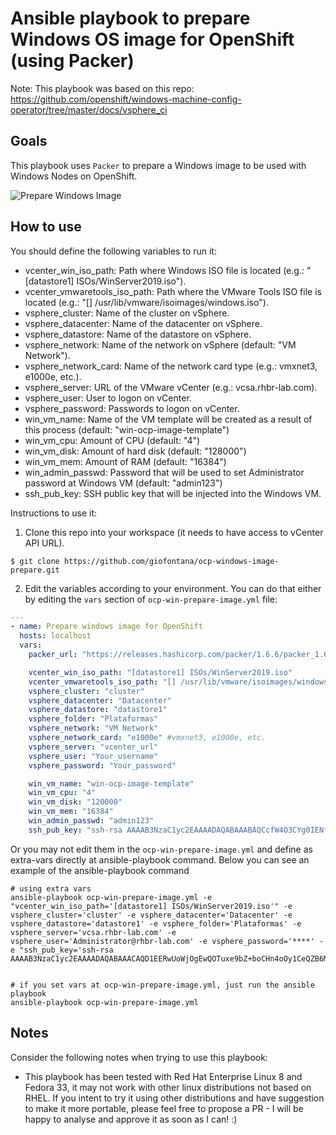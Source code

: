 # Ansible playbook to prepare Windows OS image for OpenShift (using Packer)

Note: This playbook was based on this repo: https://github.com/openshift/windows-machine-config-operator/tree/master/docs/vsphere_ci

## Goals
This playbook uses `Packer` to prepare a Windows image to be used with Windows Nodes on OpenShift.

![Prepare Windows Image](imgs/run.gif)
## How to use

You should define the following variables to run it:
- vcenter_win_iso_path: Path where Windows ISO file is located (e.g.: "[datastore1] ISOs/WinServer2019.iso").
- vcenter_vmwaretools_iso_path: Path where the VMware Tools ISO file is located (e.g.: "[] /usr/lib/vmware/isoimages/windows.iso").
- vsphere_cluster: Name of the cluster on vSphere.
- vsphere_datacenter: Name of the datacenter on vSphere.
- vsphere_datastore: Name of the datastore on vSphere.
- vsphere_network: Name of the network on vSphere (default: "VM Network").
- vsphere_network_card: Name of the network card type (e.g.: vmxnet3, e1000e, etc.).
- vsphere_server: URL of the VMware vCenter (e.g.: vcsa.rhbr-lab.com).
- vsphere_user: User to logon on vCenter.
- vsphere_password: Passwords to logon on vCenter.
- win_vm_name: Name of the VM template will be created as a result of this process (default: "win-ocp-image-template")
- win_vm_cpu: Amount of CPU (default: "4")
- win_vm_disk: Amount of hard disk (default: "128000")
- win_vm_mem: Amount of RAM (default: "16384")
- win_admin_passwd: Password that will be used to set Administrator password at Windows VM (default: "admin123")
- ssh_pub_key: SSH public key that will be injected into the Windows VM.

Instructions to use it:

1. Clone this repo into your workspace (it needs to have access to vCenter API URL).

```shell
$ git clone https://github.com/giofontana/ocp-windows-image-prepare.git
```

2. Edit the variables according to your environment. You can do that either by editing the `vars` section of `ocp-win-prepare-image.yml` file:

```yaml
---
- name: Prepare windows image for OpenShift
  hosts: localhost
  vars:
    packer_url: "https://releases.hashicorp.com/packer/1.6.6/packer_1.6.6_linux_amd64.zip"

    vcenter_win_iso_path: "[datastore1] ISOs/WinServer2019.iso"
    vcenter_vmwaretools_iso_path: "[] /usr/lib/vmware/isoimages/windows.iso"
    vsphere_cluster: "cluster"
    vsphere_datacenter: "Datacenter"
    vsphere_datastore: "datastore1"
    vsphere_folder: "Plataformas"
    vsphere_network: "VM Network"
    vsphere_network_card: "e1000e" #vmxnet3, e1000e, etc.
    vsphere_server: "vcenter_url"
    vsphere_user: "Your_username"
    vsphere_password: "Your_password"    

    win_vm_name: "win-ocp-image-template"
    win_vm_cpu: "4"
    win_vm_disk: "120000"
    win_vm_mem: "16384"
    win_admin_passwd: "admin123"    
    ssh_pub_key: "ssh-rsa AAAAB3NzaC1yc2EAAAADAQABAAABAQCcfW4O3CYg0IENfw5QplkHr57b+ntfLiBmyHaXbgQSq4F5Jplz2rQSMYIY/2Ki8EgD4zTsjif5zjiluggLgVc48l5dKLXFYscs+c+hTbQbsu5/4P641HylFADk8ijYs1WXZ+JdTFnTb2B/404+JnusM+MAZ6inHoBseKup4MifBN6TQVb7uCJLrbNluqMeE0qhRcQtHrqqfWiDOvJYVpGjiJG4ZzaIvbBLcuvtCAxg7QnGAQrcOL2gnc6i7WR6g5hJWXNctSpv4XkcKVyMsJIfqmdxZ5AmOlUJ8KkSDN0POo7y27sg6qeuRfb9r+nJlfDjwDRL9fLrUAAvSVtEM4uV"
```

Or you may not edit them in the `ocp-win-prepare-image.yml` and define as extra-vars directly at ansible-playbook command. Below you can see an example of the ansible-playbook command

```shell
# using extra vars
ansible-playbook ocp-win-prepare-image.yml -e "vcenter_win_iso_path='[datastore1] ISOs/WinServer2019.iso'" -e vsphere_cluster='cluster' -e vsphere_datacenter='Datacenter' -e vsphere_datastore='datastore1' -e vsphere_folder='Plataformas' -e vsphere_server='vcsa.rhbr-lab.com' -e vsphere_user='Administrator@rhbr-lab.com' -e vsphere_password='****' -e "ssh_pub_key='ssh-rsa AAAAB3NzaC1yc2EAAAADAQABAAACAQD1EERwUoWjOgEwQOTuxe9bZ+boCHn4oOy1CeQZB6M9nsNNJtejq20WiPV9Vwj0kVCjx52L9OcfBG7+C2jY0Juq4fMtgsnKy02zLTHb/m4JqkmjIr5o+dD6hpf6mwS31bYOXWjyaHPXH****************************'"


# if you set vars at ocp-win-prepare-image.yml, just run the ansible playbook
ansible-playbook ocp-win-prepare-image.yml
```

## Notes
Consider the following notes when trying to use this playbook:

- This playbook has been tested with Red Hat Enterprise Linux 8 and Fedora 33, it may not work with other linux distributions not based on RHEL. If you intent to try it using other distributions and have suggestion to make it more portable, please feel free to propose a PR - I will be happy to analyse and approve it as soon as I can! :)
